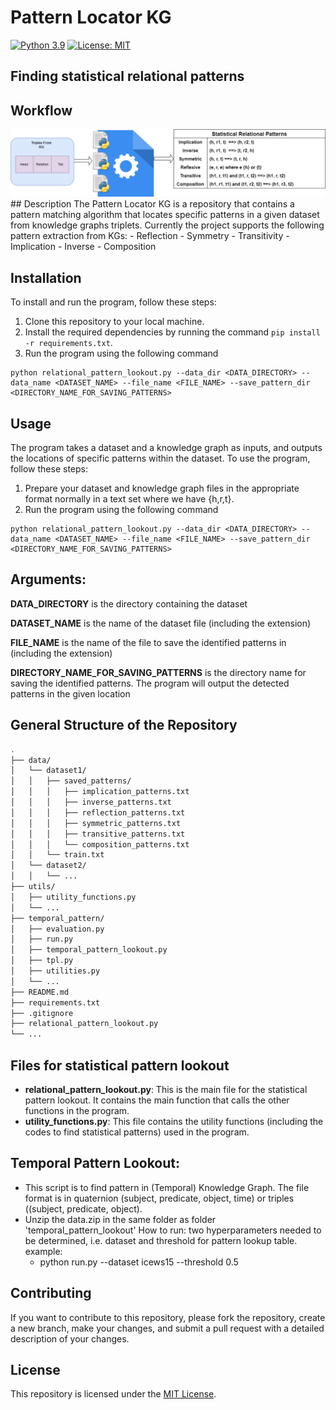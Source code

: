 # Pattern Locator KG
[![Python 3.9](https://img.shields.io/badge/python-3.9-blue.svg)](https://www.python.org/downloads/release/python-390/)
[![License: MIT](https://img.shields.io/badge/License-MIT-yellow.svg)](https://opensource.org/licenses/MIT)

## Finding statistical relational patterns

## Workflow

<div align="center">
  <img src="workflow.png"  alt="workflow">
</div>
## Description
The Pattern Locator KG is a repository that contains a pattern matching algorithm that locates specific patterns in a given dataset from knowledge graphs triplets.
Currently the project supports the following pattern extraction from KGs:
  - Reflection
  - Symmetry
  - Transitivity
  - Implication
  - Inverse
  - Composition

## Installation

To install and run the program, follow these steps:

1. Clone this repository to your local machine.
2. Install the required dependencies by running the command `pip install -r requirements.txt`.
3. Run the program using the following command 
  ```Command
  python relational_pattern_lookout.py --data_dir <DATA_DIRECTORY> --data_name <DATASET_NAME> --file_name <FILE_NAME> --save_pattern_dir <DIRECTORY_NAME_FOR_SAVING_PATTERNS> 
   ```

## Usage

The program takes a dataset and a knowledge graph as inputs, and outputs the locations of specific patterns within the dataset. To use the program, follow these steps:

1. Prepare your dataset and knowledge graph files in the appropriate format normally in a text set where we have {h,r,t}.
2. Run the program using the following command 
  ```Command
  python relational_pattern_lookout.py --data_dir <DATA_DIRECTORY> --data_name <DATASET_NAME> --file_name <FILE_NAME> --save_pattern_dir <DIRECTORY_NAME_FOR_SAVING_PATTERNS> 
   ```
## Arguments:
  
**DATA_DIRECTORY** is the directory containing the dataset

**DATASET_NAME** is the name of the dataset file (including the extension)

**FILE_NAME** is the name of the file to save the identified patterns in (including the extension)

**DIRECTORY_NAME_FOR_SAVING_PATTERNS** is the directory name for saving the identified patterns.
The program will output the detected patterns in the given location

## General Structure of the Repository
```bash
.
├── data/
│   └── dataset1/
│   │   ├── saved_patterns/
│   │   │   ├── implication_patterns.txt
│   │   │   ├── inverse_patterns.txt
│   │   │   ├── reflection_patterns.txt
│   │   │   ├── symmetric_patterns.txt
│   │   │   ├── transitive_patterns.txt
│   │   │   └── composition_patterns.txt
│   │   └── train.txt 
│   └── dataset2/
│   │   └── ...
├── utils/
│   ├── utility_functions.py
│   └── ...
├── temporal_pattern/
│   ├── evaluation.py
│   ├── run.py
│   ├── temporal_pattern_lookout.py
│   ├── tpl.py
│   ├── utilities.py
│   └── ...
├── README.md
├── requirements.txt
├── .gitignore
├── relational_pattern_lookout.py
└── ...
```

## Files for statistical pattern lookout
- **relational_pattern_lookout.py**: This is the main file for the statistical pattern lookout. It contains the main function that calls the other functions in the program.
- **utility_functions.py**: This file contains the utility functions (including the codes to find statistical patterns) used in the program.

## Temporal Pattern Lookout:
- This script is to find pattern in (Temporal) Knowledge Graph. The file format is in quaternion (subject, predicate, object, time) or triples ((subject, predicate, object).
- Unzip the data.zip in the same folder as folder 'temporal_pattern_lookout'
How to run:
  two hyperparameters needed to be determined, i.e. dataset and threshold for pattern lookup table. 
  example: 
  - python run.py --dataset icews15 --threshold 0.5

## Contributing

If you want to contribute to this repository, please fork the repository, create a new branch, make your changes, and submit a pull request with a detailed description of your changes.


## License

This repository is licensed under the [MIT License](LICENSE).